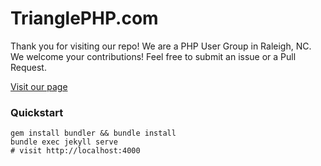 # TrianglePHP.com

Thank you for visiting our repo!  We are a PHP User Group in Raleigh, NC.  We welcome your contributions!  Feel free to submit an issue or a Pull Request.

[Visit our page](https://trianglephp.github.io)


### Quickstart

```
gem install bundler && bundle install
bundle exec jekyll serve
# visit http://localhost:4000
```
